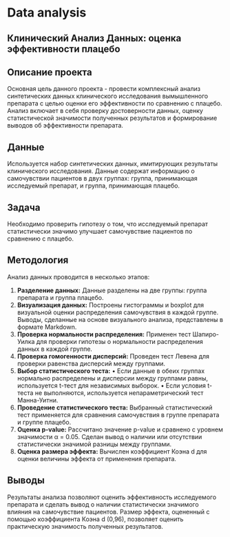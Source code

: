 # Data analysis

## Клинический Анализ Данных: оценка эффективности плацебо

## Описание проекта

Основная цель данного проекта - провести комплексный анализ синтетических данных клинического исследования вымышленного препарата с целью оценки его эффективности по сравнению с плацебо.  Анализ включает в себя проверку достоверности данных, оценку статистической значимости полученных результатов и формирование выводов об эффективности препарата.

## Данные

Используется набор синтетических данных, имитирующих результаты клинического исследования. Данные содержат информацию о самочувствии пациентов в двух группах: группа, принимающая исследуемый препарат, и группа, принимающая плацебо.

## Задача

Необходимо проверить гипотезу о том, что исследуемый препарат статистически значимо улучшает самочувствие пациентов по сравнению с плацебо.

## Методология

Анализ данных проводится в несколько этапов:

1.  **Разделение данных:** Данные разделены на две группы: группа препарата и группа плацебо.
2.  **Визуализация данных:** Построены гистограммы и boxplot для визуальной оценки распределения самочувствия в каждой группе.  Выводы, сделанные на основе визуального анализа, представлены в формате Markdown.
3.  **Проверка нормальности распределения:** Применен тест Шапиро-Уилка для проверки гипотезы о нормальности распределения данных в каждой группе.
4.  **Проверка гомогенности дисперсий:** Проведен тест Левена для проверки равенства дисперсий между группами.
5.  **Выбор статистического теста:**
    •   Если данные в обеих группах нормально распределены и дисперсии между группами равны, используется t-тест для независимых выборок.
    •   Если условия t-теста не выполняются, используется непараметрический тест Манна-Уитни.
6.  **Проведение статистического теста:** Выбранный статистический тест применяется для сравнения самочувствия в группе препарата и группе плацебо.
7.  **Оценка p-value:**  Рассчитано значение p-value и сравнено с уровнем значимости α = 0.05.  Сделан вывод о наличии или отсутствии статистически значимой разницы между группами.
8.  **Оценка размера эффекта:** Вычислен коэффициент Коэна d для оценки величины эффекта от применения препарата.

## Выводы

Результаты анализа позволяют оценить эффективность исследуемого препарата и сделать вывод о наличии статистически значимого влияния на самочувствие пациентов.  Размер эффекта, оцененный с помощью коэффициента Коэна d (0,96), позволяет оценить практическую значимость полученных результатов. 
